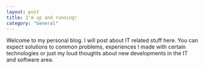 ```yaml
---
layout: post
title: I'm up and running!
category: "General"
---
```


Welcome to my personal blog. I will post about IT related stuff here. You can expect solutions to common problems, experiences I made with certain technologies or just my loud thoughts about new developments in the IT and software area.

